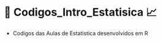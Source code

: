 # :triangular_ruler: Codigos_Intro_Estatisica  :chart_with_upwards_trend:

- Codigos das Aulas de Estatistica desenvolvidos em R

